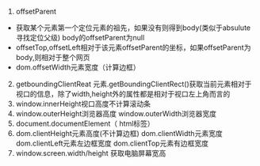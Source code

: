 1.  offsetParent
 - 获取某个元素第一个定位元素的祖先，如果没有则得到body(类似于absulute寻找定位父级) body的offsetParent为null
 - offsetTop,offsetLeft相对于该元素offsetParent的坐标，如果offsetParent为body,则相对于整个网页
 - dom.offsetWidth元素宽度（计算边框）
2. getboundingClientReat    元素.getBoundingClientRect()获取当前元素相对于视口的信息，除了width,height外的属性都是相对于视口左上角而言的
3. window.innerHeight视口高度不计算滚动条
4. window.outerHeight浏览器高度 window.outerWidth浏览器宽度
5. document.documentElement（ html标签）
6. dom.clientHeight元素高度(不计算边框) dom.clientWidth元素宽度  dom.clientLeft元素左边框宽度 dom.clientTop元素有边框宽度
7. window.screen.width/height 获取电脑屏幕宽高